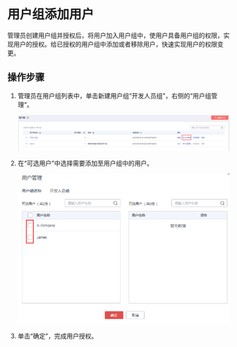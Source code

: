 # 用户组添加用户<a name="zh-cn_topic_0080335069"></a>

管理员创建用户组并授权后，将用户加入用户组中，使用户具备用户组的权限，实现用户的授权。给已授权的用户组中添加或者移除用户，快速实现用户的权限变更。

## 操作步骤<a name="section13174442163212"></a>

1.  管理员在用户组列表中，单击新建用户组“开发人员组”，右侧的“用户组管理“。

    ![](figures/zh-cn_image_0221147997.png)

2.  在“可选用户”中选择需要添加至用户组中的用户。

    ![](figures/zh-cn_image_0216776768.png)

3.  单击“确定”，完成用户授权。

